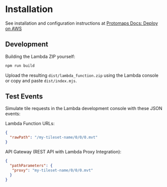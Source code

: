 # Installation

See installation and configuration instructions at [Protomaps Docs: Deploy on AWS](https://protomaps.com/docs/cdn/aws)

## Development

Building the Lambda ZIP yourself:

```sh
npm run build
```

Upload the resulting `dist/lambda_function.zip` using the Lambda console or copy and paste `dist/index.mjs`.

## Test Events

Simulate tile requests in the Lambda development console with these JSON events:

Lambda Function URLs:

```json
{
  "rawPath": "/my-tileset-name/0/0/0.mvt"
}
```

API Gateway (REST API with Lambda Proxy Integration):

```json
{
  "pathParameters": {
   "proxy": "my-tileset-name/0/0/0.mvt"
  }
}
```

